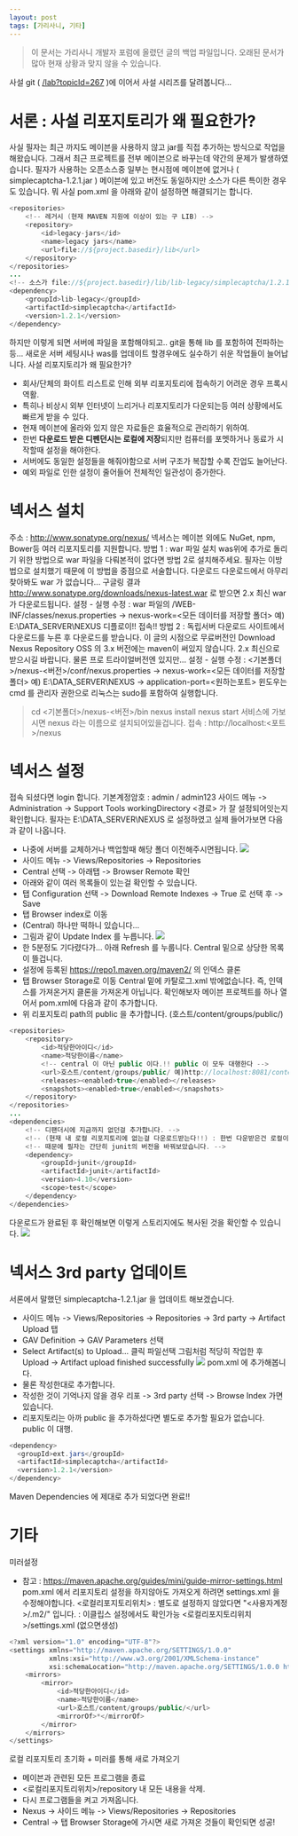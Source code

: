 ```yaml
---
layout: post
tags: [가리사니, 기타]
---
```


> 이 문서는 가리사니 개발자 포럼에 올렸던 글의 백업 파일입니다.
오래된 문서가 많아 현재 상황과 맞지 않을 수 있습니다.


사설 git ( [/lab?topicId=267](/lab?topicId=267) )에 이어서 사설 시리즈를 달려봅니다...


# 서론 : 사설 리포지토리가 왜 필요한가?
사실 필자는 최근 까지도 메이븐을 사용하지 않고 jar를 직접 추가하는 방식으로 작업을 해왔습니다.
그래서 최근 프로젝트를 전부 메이븐으로 바꾸는데 약간의 문제가 발생하였습니다.
필자가 사용하는 오픈소스중 일부는 현시점에 메이븐에 없거나 ( simplecaptcha-1.2.1.jar ) 메이븐에 있고 버전도 동일하지만 소스가 다른 특이한 경우도 있습니다.
뭐 사실 pom.xml 을 아래와 같이 설정하면 해결되기는 합니다.
``` java
<repositories>
	<!-- 레거시 (현재 MAVEN 지원에 이상이 있는 구 LIB) -->
	<repository>
		<id>legacy-jars</id>
		<name>legacy jars</name>
		<url>file://${project.basedir}/lib</url>
	</repository>
</repositories>
...
<!-- 소스가 file://${project.basedir}/lib/lib-legacy/simplecaptcha/1.2.1/simplecaptcha-1.2.1.jar 에 있는경우. -->
<dependency>
	<groupId>lib-legacy</groupId>
	<artifactId>simplecaptcha</artifactId>
	<version>1.2.1</version>
</dependency>
```
하지만 이렇게 되면 서버에 파일을 포함해야되고.. git을 통해 lib 를 포함하여 전파하는등... 새로운 서버 세팅시나 was를 업데이트 할경우에도 실수하기 쉬운 작업들이 늘어납니다.
사설 리포지토리가 왜 필요한가?
- 회사/단체의 화이트 리스트로 인해 외부 리포지토리에 접속하기 어려운 경우 프록시 역활.
- 특히나 비상시 외부 인터넷이 느리거나 리포지토리가 다운되는등 여러 상황에서도 빠르게 받을 수 있다.
- 현재 메이븐에 올라와 있지 않은 자료들은 효율적으로 관리하기 위하여.
- 한번 **다운로드 받은 디펜던시는 로컬에 저장**되지만 컴퓨터를 포멧하거나 동료가 시작할때 설정을 해야한다.
- 서버에도 동일한 설정들을 해줘야함으로 서버 구조가 복잡할 수록 잔업도 늘어난다.
- 예외 파일로 인한 설정이 줄어들어 전체적인 일관성이 증가한다.


# 넥서스 설치
주소 : http://www.sonatype.org/nexus/
넥서스는 메이븐 외에도 NuGet, npm, Bower등 여러 리포지토리를 지원합니다.
방법 1 : war 파일 설치
was위에 추가로 돌리기 위한 방법으로 war 파일을 다뤄본적이 없다면 방법 2로 설치해주세요.
필자는 이방법으로 설치했기 때문에 이 방법을 중점으로 서술합니다.
다운로드
다운로드에서 아무리 찾아봐도 war 가 없습니다...
구글링 결과 http://www.sonatype.org/downloads/nexus-latest.war 로 받으면 2.x 최신 war 가 다운로드됩니다.
설정 - 실행
수정 : war 파일의 /WEB-INF/classes/nexus.properties
-> nexus-work=<모든 데이터를 저장할 폴더> 예) E:\DATA_SERVER\NEXUS
디플로이!!
접속!!
방법 2 : 독립서버
다운로드
사이트에서 다운로드를 누른 후 다운로드를 받습니다.
이 글의 시점으로 무료버전인 Download Nexus Repository OSS 의 3.x 버전에는 maven이 써있지 않습니다.
 2.x 최신으로 받으시길 바랍니다. 물론 프로 트라이얼버전엔 있지만...
설정 - 실행
수정 : <기본폴더>/nexus-<버전>/conf/nexus.properties
-> nexus-work=<모든 데이터를 저장할 폴더> 예) E:\DATA_SERVER\NEXUS
-> application-port=<원하는포트>
윈도우는 cmd 를 관리자 권한으로 리눅스는 sudo를 포함하여 실행합니다.
> cd <기본폴더>/nexus-<버전>/bin
> nexus install
> nexus start
서비스에 가보시면 nexus 라는 이름으로 설치되어있을겁니다.
접속 : http://localhost:<포트>/nexus


# 넥서스 설정
접속 되셨다면 login 합니다.
기본계정암호 : admin / admin123
사이드 메뉴 -> Administration -> Support Tools
workingDirectory	<경로> 가 잘 설정되어잇는지 확인합니다.
필자는 E:\DATA_SERVER\NEXUS 로 설정하였고 실제 들어가보면 다음과 같이 나옵니다.
- 나중에 서버를 교체하거나 백업할때 해당 폴더 이전해주시면됩니다.
![](/file/old/145.png)
- 사이드 메뉴 -> Views/Repositories -> Repositories
- Central 선택 -> 아래탭 -> Browser Remote 확인
- 아래와 같이 여러 목록들이 있는걸 확인할 수 있습니다.
- 탭 Configuration 선택 -> Download Remote Indexes -> True 로 선택 후 -> Save
- 탭 Browser index로 이동
- (Central) 하나만 떡하니 있습니다...
- 그림과 같이 Update Index 를 누릅니다.
![](/file/old/146.png)
- 한 5분정도 기다렸다가... 아래 Refresh 를 누룹니다.
Central 밑으로 상당한 목록이 뜰겁니다.
- 설정에 등록된 https://repo1.maven.org/maven2/ 의 인덱스 클론
- 탭 Browser Storage로 이동
Central 밑에 카탈로그.xml 밖에없습니다. 즉, 인덱스를 가져온거지 클론을 가져온게 아닙니다.
확인해보자
메이븐 프로젝트를 하나 열어서 pom.xml에 다음과 같이 추가합니다.
- 위 리포지토리 path의 public 을 추가합니다. (호스트/content/groups/public/)
``` java
<repositories>
	<repository>
		<id>적당한아이디</id>
		<name>적당한이름</name>
		<!-- central 이 아닌 public 이다.!! public 이 모두 대행한다 -->
		<url>호스트/content/groups/public/ 예)http://localhost:8081/content/groups/public/</url>
		<releases><enabled>true</enabled></releases>
		<snapshots><enabled>true</enabled></snapshots>
	</repository>
</repositories>
...
<dependencies>
	<!-- 디팬더시에 지금까지 없던걸 추가합니다. -->
	<!-- (현재 내 로컬 리포지토리에 없는걸 다운로드받는다!!) : 한번 다운받은건 로컬이 기억하고있어서 다시 다운받지 않음으로 -->
	<!-- 때문에 필자는 간단히 junit의 버전을 바꿔보았습니다. -->
	<dependency>
		<groupId>junit</groupId>
		<artifactId>junit</artifactId>
		<version>4.10</version>
		<scope>test</scope>
	</dependency>
</dependencies>
```
다운로드가 완료된 후 확인해보면 이렇게 스토리지에도 복사된 것을 확인할 수 있습니다.
![](/file/old/147.png)


# 넥서스 3rd party 업데이트
서론에서 말했던 simplecaptcha-1.2.1.jar 을 업데이트 해보겠습니다.
- 사이드 메뉴 -> Views/Repositories -> Repositories -> 3rd party -> Artifact Upload 탭
- GAV Definition -> GAV Parameters 선택
- Select Artifact(s) to Upload... 클릭 파일선택
그림처럼 적당히 작업한 후 Upload -> Artifact upload finished successfully
![](/file/old/148.png)
pom.xml 에 추가해봅니다.
- 물론 작성한대로 추가합니다.
- 작성한 것이 기억나지 않을 경우 리포 -> 3rd party 선택 -> Browse Index 가면 있습니다.
- 리포지토리는 아까 public 을 추가하셨다면 별도로 추가할 필요가 없습니다. public 이 대행.
``` java
<dependency>
  <groupId>ext.jars</groupId>
  <artifactId>simplecaptcha</artifactId>
  <version>1.2.1</version>
</dependency>
```
Maven Dependencies 에 제대로 추가 되었다면 완료!!


# 기타
미러설정
- 참고 : https://maven.apache.org/guides/mini/guide-mirror-settings.html
pom.xml 에서 리포지토리 설정을 하지않아도 가져오게 하려면 settings.xml 을 수정해야합니다.
<로컬리포지토리위치> : 별도로 설정하지 않았다면 "<사용자계정>/.m2/" 입니다. : 이클립스 설정에서도 확인가능
<로컬리포지토리위치>/settings.xml (없으면생성)
``` java
<?xml version="1.0" encoding="UTF-8"?>
<settings xmlns="http://maven.apache.org/SETTINGS/1.0.0"
          xmlns:xsi="http://www.w3.org/2001/XMLSchema-instance"
          xsi:schemaLocation="http://maven.apache.org/SETTINGS/1.0.0 http://maven.apache.org/xsd/settings-1.0.0.xsd">
	<mirrors>
		<mirror>
			<id>적당한아이디</id>
			<name>적당한이름</name>
			<url>호스트/content/groups/public/</url>
			<mirrorOf>*</mirrorOf>
		</mirror>
	</mirrors>
</settings>
```
로컬 리포지토리 초기화 + 미러를 통해 새로 가져오기
- 메이븐과 관련된 모든 프로그램을 종료
- <로컬리포지토리위치>/repository 내 모든 내용을 삭제.
- 다시 프로그램들을 켜고 가져옵니다.
- Nexus -> 사이드 메뉴 -> Views/Repositories -> Repositories
- Central -> 탭 Browser Storage에 가시면 새로 가져온 것들이 확인되면 성공!